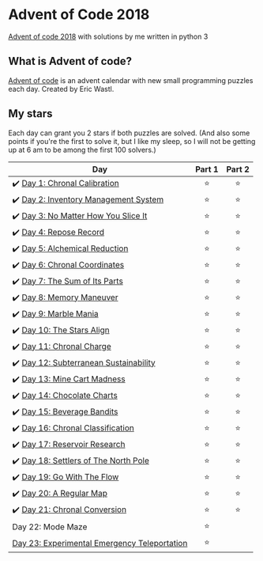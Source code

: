# Advent of Code 2018
[Advent of code 2018](https://adventofcode.com/2018) with solutions by me written in python 3

## What is Advent of code?
[Advent of code](https://adventofcode.com/) is an advent calendar with new small programming puzzles each day. Created by Eric Wastl.

## My stars
Each day can grant you 2 stars if both puzzles are solved. (And also some points if you're the first to solve it, but I like my sleep, so I will not be getting up at 6 am to be among the first 100 solvers.)

| Day | Part 1 | Part 2 |
|---|:----:|:---:|
|✔️ [Day 1: Chronal Calibration](01)  | ⭐️ | ⭐️ |
|✔️ [Day 2: Inventory Management System](02)  | ⭐️ | ⭐️|
|✔️ [Day 3: No Matter How You Slice It](03)   | ⭐️ |⭐️  |
|✔️ [Day 4: Repose Record](04)   | ⭐️ | ⭐️ |
|✔️ [Day 5: Alchemical Reduction](05)   | ⭐️ | ⭐️ |
|✔️ [Day 6: Chronal Coordinates](06)   | ⭐️ |⭐️  |
|✔️ [Day 7: The Sum of Its Parts](07)   | ⭐️ | ⭐️|
|✔️ [Day 8: Memory Maneuver](08)   | ⭐️ | ⭐️|
|✔️ [Day 9: Marble Mania](09)   | ⭐️ | ⭐️|
|✔️ [Day 10: The Stars Align](10)   | ⭐️ | ⭐️|
|✔️ [Day 11: Chronal Charge](11)   | ⭐️ | ⭐️|
|✔️ [Day 12: Subterranean Sustainability](12)   | ⭐️ | ⭐️|
|✔️ [Day 13: Mine Cart Madness](13)  | ⭐️ | ⭐️|
|✔️ [Day 14: Chocolate Charts](14)   | ⭐️ | ⭐️|
|✔️ [Day 15: Beverage Bandits](15)   | ⭐️ | ⭐️|
|✔️ [Day 16: Chronal Classification](16)   | ⭐️ | ⭐️|
|✔️ [Day 17: Reservoir Research](17)   | ⭐️ | ⭐️|
|✔️ [Day 18: Settlers of The North Pole](18)   | ⭐️ | ⭐️|
|✔️ [Day 19: Go With The Flow](19)   | ⭐️ | ⭐️|
|✔️ [Day 20: A Regular Map](20)   | ⭐️ | ⭐️|
|✔️ [Day 21: Chronal Conversion](21)   | ⭐️ | ⭐️|
|Day 22: Mode Maze   | ⭐️ | |
|[Day 23: Experimental Emergency Teleportation](23)   | ⭐️ | |
